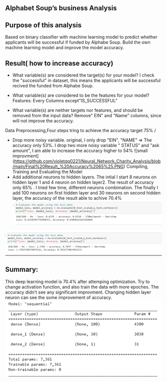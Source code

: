 ## Alphabet Soup’s business Analysis

## Purpose of this analysis

Based on binary classifier with machine learning model to predict whether applicants will be successful if funded by Alphabe Soup. Build the own machine learning model and improve the model accuracy. 

## Result( how to increase accuracy)
* What variable(s) are considered the target(s) for your model?
I check the "successful" in dataset, this means the applicants will be successful recived the funded from Alphabe Soup.

* What variable(s) are considered to be the features for your model?
 Features: Every Columns except"IS_SUCCESSFUL" 

* What variable(s) are neither targets nor features, and should be removed from the input data?
Remove" EIN" and "Name" columns, since will not improve the accuracy. 



Data Preprocessing,Four steps tring to achieve the accuracy target 75% / 
* Drop more noisy variable. original, I only drop "EIN", "NAME" => The accuracy only  53%. I drop two more noisy variable " STATUS" and "ask amount", I am able to increase the accuracy higher to 54%
![small improvment]
(https://github.com/violetqq0221/Neural_Network_Charity_Analysis/blob/main/Final%20Result_%20Accuracy%2065%25.PNG)
Compiling, Training and Evaluating the Model
* Add additional neurons to hidden layers. The intial I start 8 neurons on hidden layer 1 and 4 neuron on hidden layer2. The result of accuracy only 65% . I tried few time, different neurons combimation. The finally I add 100 neurons on first hidden layer and 30 neurons on second hidden layer, the accuracy of the result able to achive 70.4% 
![before Optimization](https://github.com/violetqq0221/Neural_Network_Charity_Analysis/blob/main/Final%20Result_%20Accuracy%2065%25.PNG)

![After Optimization ](https://github.com/violetqq0221/Neural_Network_Charity_Analysis/blob/main/Final%20Result_%20Accuracy%2070.4%25.PNG)
  
## Summary:
This deep learning model is 70.4% after attemping optimization. Try to change activation function, and also train the data with more epoches. The accuracy didn't see any significant improvment. Changing hidden layer neuron can see the some improvement of accuracy. 
![Summaryg ](https://github.com/violetqq0221/Neural_Network_Charity_Analysis/blob/main/Module.PNG)

